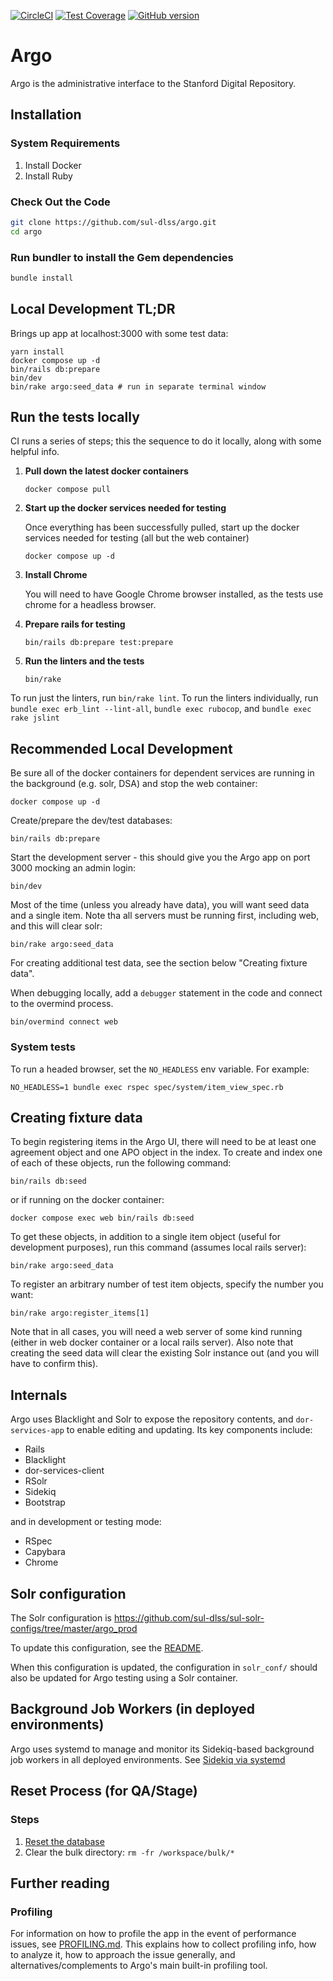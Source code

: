 [![CircleCI](https://circleci.com/gh/sul-dlss/argo.svg?style=svg)](https://circleci.com/gh/sul-dlss/argo)
[![Test Coverage](https://codecov.io/github/sul-dlss/argo/graph/badge.svg?token=7pyTZlYDip)](https://codecov.io/github/sul-dlss/argo)
[![GitHub version](https://badge.fury.io/gh/sul-dlss%2Fargo.svg)](https://badge.fury.io/gh/sul-dlss%2Fargo)

# Argo

Argo is the administrative interface to the Stanford Digital Repository.

## Installation

### System Requirements

1. Install Docker
2. Install Ruby

### Check Out the Code

```bash
git clone https://github.com/sul-dlss/argo.git
cd argo
```

### Run bundler to install the Gem dependencies

```bash
bundle install
```

## Local Development TL;DR

Brings up app at localhost:3000 with some test data:

```
yarn install
docker compose up -d
bin/rails db:prepare
bin/dev
bin/rake argo:seed_data # run in separate terminal window
```

## Run the tests locally

CI runs a series of steps;  this the sequence to do it locally, along with some helpful info.

1. **Pull down the latest docker containers**

    ```
    docker compose pull
    ```

2. **Start up the docker services needed for testing**

    Once everything has been successfully pulled, start up the docker services needed for testing (all but the web container)

    ```
    docker compose up -d
    ```

3. **Install Chrome**

    You will need to have Google Chrome browser installed, as the tests use chrome for a headless browser.

4. **Prepare rails for testing**

    ```
    bin/rails db:prepare test:prepare
    ```

5. **Run the linters and the tests**

    ```
    bin/rake
    ```

To run just the linters, run `bin/rake lint`. To run the linters individually, run `bundle exec erb_lint --lint-all`, `bundle exec rubocop`, and `bundle exec rake jslint`


## Recommended Local Development

Be sure all of the docker containers for dependent services are running in the background (e.g. solr, DSA) and stop the web container:

```
docker compose up -d
```

Create/prepare the dev/test databases:

```
bin/rails db:prepare
```

Start the development server - this should give you the Argo app on port 3000 mocking an admin login:

```
bin/dev
```

Most of the time (unless you already have data), you will want seed data and a single item.  Note tha all servers must be running first, including web, and this will clear solr:

```
bin/rake argo:seed_data
```

For creating additional test data, see the section below "Creating fixture data".

When debugging locally, add a `debugger` statement in the code and connect to the overmind process.

```
bin/overmind connect web
```

### System tests

To run a headed browser, set the `NO_HEADLESS` env variable. For example:

```
NO_HEADLESS=1 bundle exec rspec spec/system/item_view_spec.rb
```

## Creating fixture data

To begin registering items in the Argo UI, there will need to be at least one agreement object and one APO object in the index. To create and index one of each of these objects, run the following command:

```
bin/rails db:seed
```

or if running on the docker container:

```
docker compose exec web bin/rails db:seed
```

To get these objects, in addition to a single item object (useful for development purposes), run this command (assumes local rails server):

```
bin/rake argo:seed_data
```

To register an arbitrary number of test item objects, specify the number you want:

```
bin/rake argo:register_items[1]
```

Note that in all cases, you will need a web server of some kind running (either in web docker container or a local rails server).  Also note that creating the seed data will clear the existing Solr instance out (and you will have to confirm this).

## Internals

Argo uses Blacklight and Solr to expose the repository contents, and `dor-services-app` to enable editing and updating. Its key components include:

- Rails
- Blacklight
- dor-services-client
- RSolr
- Sidekiq
- Bootstrap

and in development or testing mode:

- RSpec
- Capybara
- Chrome

## Solr configuration
The Solr configuration is https://github.com/sul-dlss/sul-solr-configs/tree/master/argo_prod

To update this configuration, see the [README](https://github.com/sul-dlss/sul-solr-configs#updating-configurations).

When this configuration is updated, the configuration in `solr_conf/` should also be updated for Argo testing using a Solr container.

## Background Job Workers (in deployed environments)

Argo uses systemd to manage and monitor its Sidekiq-based background job workers in all deployed environments. See  [Sidekiq via systemd](https://github.com/sul-dlss/dlss-capistrano#sidekiq-via-systemd)

## Reset Process (for QA/Stage)

### Steps

1. [Reset the database](https://github.com/sul-dlss/DeveloperPlaybook/blob/main/best-practices/db_reset.md)
2. Clear the bulk directory: `rm -fr /workspace/bulk/*`

## Further reading

### Profiling

For information on how to profile the app in the event of performance issues, see [PROFILING.md](PROFILING.md).  This explains how to collect profiling info, how to analyze it, how to approach the issue generally, and alternatives/complements to Argo's main built-in profiling tool.
